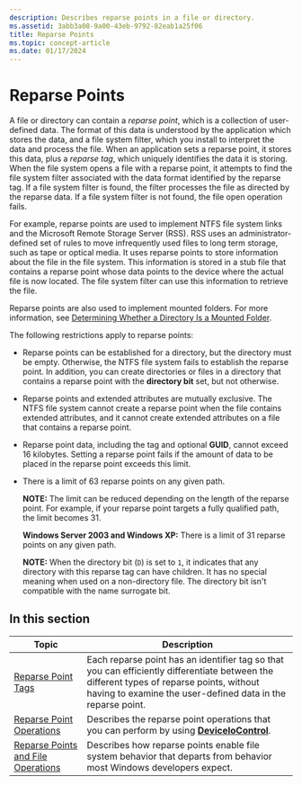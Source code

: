 ```yaml
---
description: Describes reparse points in a file or directory.
ms.assetid: 3abb3a08-9a00-43eb-9792-82eab1a25f06
title: Reparse Points
ms.topic: concept-article
ms.date: 01/17/2024
---
```


# Reparse Points

A file or directory can contain a *reparse point*, which is a collection of user-defined data. The format of this data is understood by the application which stores the data, and a file system filter, which you install to interpret the data and process the file. When an application sets a reparse point, it stores this data, plus a *reparse tag*, which uniquely identifies the data it is storing. When the file system opens a file with a reparse point, it attempts to find the file system filter associated with the data format identified by the reparse tag. If a file system filter is found, the filter processes the file as directed by the reparse data. If a file system filter is not found, the file open operation fails.

For example, reparse points are used to implement NTFS file system links and the Microsoft Remote Storage Server (RSS). RSS uses an administrator-defined set of rules to move infrequently used files to long term storage, such as tape or optical media. It uses reparse points to store information about the file in the file system. This information is stored in a stub file that contains a reparse point whose data points to the device where the actual file is now located. The file system filter can use this information to retrieve the file.

Reparse points are also used to implement mounted folders. For more information, see [Determining Whether a Directory Is a Mounted Folder](determining-whether-a-directory-is-a-volume-mount-point.md).

The following restrictions apply to reparse points:

- Reparse points can be established for a directory, but the directory must be empty. Otherwise, the NTFS file system fails to establish the reparse point. In addition, you can create directories or files in a directory that contains a reparse point with the **directory bit** set, but not otherwise.
- Reparse points and extended attributes are mutually exclusive. The NTFS file system cannot create a reparse point when the file contains extended attributes, and it cannot create extended attributes on a file that contains a reparse point.
- Reparse point data, including the tag and optional **GUID**, cannot exceed 16 kilobytes. Setting a reparse point fails if the amount of data to be placed in the reparse point exceeds this limit.
- There is a limit of 63 reparse points on any given path.

  **NOTE:** The limit can be reduced depending on the length of the reparse point. For example, if your reparse point targets a fully qualified path, the limit becomes 31.

  **Windows Server 2003 and Windows XP:** There is a limit of 31 reparse points on any given path.

  **NOTE:** When the directory bit (`D`) is set to `1`, it indicates that any directory with this reparse tag can have children. It has no special meaning when used on a non-directory file. The directory bit isn't compatible with the name surrogate bit.

## In this section

| Topic | Description |
|-----------------------------------------------------------------------------------------|--------------------------------------------------------------------------------------------------------------------------------------------------------------------------------------------------------------------|
| [Reparse Point Tags](reparse-point-tags.md) | Each reparse point has an identifier tag so that you can efficiently differentiate between the different types of reparse points, without having to examine the user-defined data in the reparse point. |
| [Reparse Point Operations](reparse-point-operations.md) | Describes the reparse point operations that you can perform by using [**DeviceIoControl**](/windows/desktop/api/ioapiset/nf-ioapiset-deviceiocontrol). |
| [Reparse Points and File Operations](reparse-points-and-file-operations.md) | Describes how reparse points enable file system behavior that departs from behavior most Windows developers expect. |
